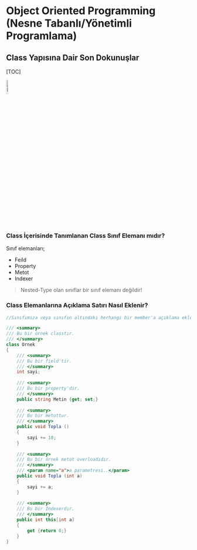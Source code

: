 # Object  Oriented Programming (Nesne Tabanlı/Yönetimli Programlama)

## Class Yapısına Dair Son Dokunuşlar

[TOC]

<img src = https://github.com/trukafatsum/CSharpNotlarim/blob/main/OOP/%C4%B0lgili%20Ders%20QR/03-QR.png width=10% alt="İlgili Video İçeriği QR" />

### Class İçerisinde Tanımlanan Class Sınıf Elemanı mıdır?

Sınıf elemanları;

* Feild
* Property
* Metot
* Indexer

> Nested-Type olan sınıflar bir sınıf elemanı değildir!



### Class Elemanlarına Açıklama Satırı Nasıl Eklenir?

```csharp
//Sınıfımıza veya sınıfın altındaki herhangi bir member'a açıklama eklemek için kullanılır.

/// <summary>
/// Bu bir örnek classtır.
/// </summary>
class Ornek
{
    /// <summary>
    /// Bu bir field'tir.
    /// </summary>
    int sayi;
    
    /// <summary>
    /// Bu bir property'dir.
    /// </summary>
    public string Metin {get; set;}
    
    /// <summary>
    /// Bu bir metottur.
    /// </summary>
    public void Topla ()
    {
        sayi += 10;
    }
    
    /// <summary>
    /// Bu bir örnek metot overloadıdır.
    /// </summary>
    /// <param name="a">a parametresi..</param>
    public void Topla (int a)
    {
        sayi += a;
    }
    
    /// <summary>
    /// Bu bir Indexerdır.
    /// </summary>
    public int this[int a]
    {
        get {return 0;}
    }
}
```

